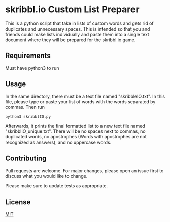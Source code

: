 # skribbl.io Custom List Preparer

This is a python script that take in lists of custom words and gets rid of duplicates and unnecessary spaces. This is intended so that you and friends could make lists individually and paste them into a single text document where they will be prepared for the skribbl.io game.

## Requirements

Must have python3 to run

## Usage

In the same directory, there must be a text file named "skribbleIO.txt". In this file, please type or paste your list of words with the words separated by commas. Then run 


```bash
python3 skribblIO.py
```

Afterwards, it prints the final formatted list to a new text file named "skribblIO_unique.txt". There will be no spaces next to commas, no duplicated words, no apostrophes (Words with apostrophes are not recognized as answers), and no uppercase words.

## Contributing
Pull requests are welcome. For major changes, please open an issue first to discuss what you would like to change.

Please make sure to update tests as appropriate.

## License
[MIT](https://choosealicense.com/licenses/mit/)

